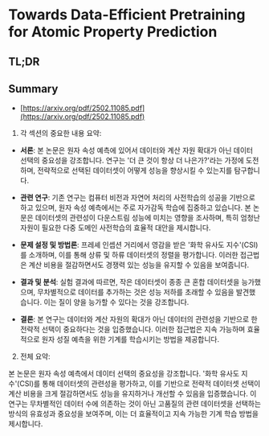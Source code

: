 # Towards Data-Efficient Pretraining for Atomic Property Prediction
## TL;DR
## Summary
- [https://arxiv.org/pdf/2502.11085.pdf](https://arxiv.org/pdf/2502.11085.pdf)

1. 각 섹션의 중요한 내용 요약:

- **서론**: 본 논문은 원자 속성 예측에 있어서 데이터와 계산 자원 확대가 아닌 데이터 선택의 중요성을 강조합니다. 연구는 '더 큰 것이 항상 더 나은가?'라는 가정에 도전하며, 전략적으로 선택된 데이터셋이 어떻게 성능을 향상시킬 수 있는지를 탐구합니다.

- **관련 연구**: 기존 연구는 컴퓨터 비전과 자연어 처리의 사전학습의 성공을 기반으로 하고 있으며, 원자 속성 예측에서는 주로 자가감독 학습에 집중하고 있습니다. 본 논문은 데이터셋의 관련성이 다운스트림 성능에 미치는 영향을 조사하며, 특히 엄청난 자원이 필요한 다중 도메인 사전학습의 효율적 대안을 제시합니다.

- **문제 설정 및 방법론**: 프레셰 인셉션 거리에서 영감을 받은 '화학 유사도 지수'(CSI)를 소개하며, 이를 통해 상류 및 하류 데이터셋의 정렬을 평가합니다. 이러한 접근법은 계산 비용을 절감하면서도 경쟁력 있는 성능을 유지할 수 있음을 보여줍니다.

- **결과 및 분석**: 실험 결과에 따르면, 작은 데이터셋이 종종 큰 혼합 데이터셋을 능가했으며, 무차별적으로 데이터를 추가하는 것은 성능 저하를 초래할 수 있음을 발견했습니다. 이는 질이 양을 능가할 수 있다는 것을 강조합니다.

- **결론**: 본 연구는 데이터와 계산 자원의 확대가 아닌 데이터의 관련성을 기반으로 한 전략적 선택이 중요하다는 것을 입증했습니다. 이러한 접근법은 지속 가능하며 효율적으로 원자 성질 예측을 위한 기계를 학습시키는 방법을 제공합니다.

2. 전체 요약:

본 논문은 원자 속성 예측에서 데이터 선택의 중요성을 강조합니다. '화학 유사도 지수'(CSI)를 통해 데이터셋의 관련성을 평가하고, 이를 기반으로 전략적 데이터셋 선택이 계산 비용을 크게 절감하면서도 성능을 유지하거나 개선할 수 있음을 입증했습니다. 이 연구는 무차별적인 데이터 수에 의존하는 것이 아닌 고품질의 관련 데이터셋을 선택하는 방식의 유효성과 중요성을 보여주며, 이는 더 효율적이고 지속 가능한 기계 학습 방법을 제시합니다.